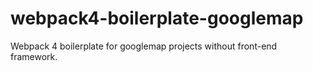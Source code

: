 # webpack4-boilerplate-googlemap
Webpack 4 boilerplate for googlemap projects without front-end framework.
